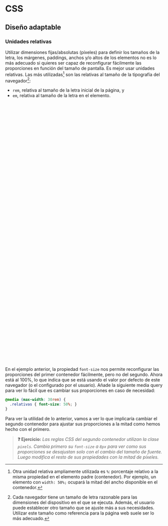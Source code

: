 # CSS
## Diseño adaptable

### Unidades relativas

Utilizar dimensiones fijas/absolutas (píxeles) para definir los tamaños de la letra, los márgenes, paddings, anchos y/o altos de los elementos no es lo más adecuado si quieres ser capaz de reconfigurar fácilmente las proporciones en función del tamaño de pantalla. Es mejor usar unidades relativas. Las más utilizadas[^1] son las relativas al tamaño de la tipografía del navegador[^2]: 

- `rem`, relativa al tamaño de la letra inicial de la página, y 
- `em`, relativa al tamaño de la letra en el elemento.

<div class="codepen" data-prefill data-height="450" data-default-tab="css,result" data-theme-id="light" data-editable="true" style="opacity:0">
  <pre data-lang="html">&lt;body>
&lt;section class="relativas">
  &lt;aside class="flota">&lt;/aside>
  &lt;p>Este contenedor está utilizando unidades &lt;strong>em&lt;/strong> para definir los tamaños de letras, márgenes, paddings, altos y anchos.&lt;/p>
  &lt;p>Si reconfiguramos el tamaño de la fuente, este contenedor modifica sus tamaños en la misma proporción. Cuando esta página se vea en pantallas o muy grandes o muy pequeñas, puede ser interesante cambiar esas proporciones para mejorar la legibilidad y el uso. Por ejemplo, aumentar el tamaño de un botón para que sea más fácil pulsarlo.&lt;/p>
&lt;/section>
&lt;section class="pixels">
  &lt;aside class="flota">&lt;/aside>
  &lt;p>Este contenedor está utilizando unidades de &lt;strong>píxeles&lt;/strong> para definir los tamaños de letras, márgenes, paddings, altos y anchos.&lt;/p>
  &lt;p>Si reconfiguramos el tamaño de la fuente, este contenedor permanece igual con las mismas dimensiones. Eso puede ser interesante cuando se diseña la página para una resolución fija. Pero si esta página se viera en una pantalla pequeña puede que los botones no sean lo suficientemente grandes para pulsarlos con facilidad.&lt;/p>
&lt;/section>
&lt;/body></pre>
  <pre data-lang="css">html {
  font-family: sans-serif;
  font-size: 100%;
}
.relativas .flota {
  float: left;
  width: 5em;
  height: 9em;
  background-color: green;
  margin-right: 1em;
  margin-bottom: 1em;
}
.relativas {
  width: 20em;
  border: 5px solid gray;
  padding: 1em;
  margin: 1em;
}
.relativas p {
  margin: 0 0 1em 0;
}
.pixels .flota {
  float: left;
  width: 80px;
  height: 144px;
  background-color: green;
  margin-right: 16px;
  margin-bottom: 16px;
}
.pixels {
  width: 320px;
  border: 5px solid gray;
  padding: 16px;
  margin: 16px;
}
.pixels p {
  margin: 0 0 16px 0;
  font-size: 16px;
}</pre></div>

En el ejemplo anterior, la propiedad `font-size` nos permite reconfigurar las proporciones del primer contenedor fácilmente, pero no del segundo. Ahora está al 100%, lo que indica que se está usando el valor por defecto de este navegador (o el configurado por el usuario). Añade la siguiente media query para ver lo fácil que es cambiar sus proporciones en caso de necesidad:

```css
@media (max-width: 30rem) {
  .relativas { font-size: 50%; }
}
```

Para ver la utilidad de lo anterior, vamos a ver lo que implicaría cambiar el segundo contenedor para ajustar sus proporciones a la mitad como hemos hecho con el primero.

> **❓ Ejercicio:** _Las reglas CSS del segundo contenedor utilizan la clase `pixels`. Cambia primero su `font-size` a `8px` para ver como sus proporciones se desajustan solo con el cambio del tamaño de fuente. Luego modifica el resto de sus propiedades con la mitad de píxeles._

[^1]: Otra unidad relativa ampliamente utilizada es `%`: porcentaje relativo a la misma propiedad en el elemento padre (contenedor). Por ejemplo, un elemento con `width: 50%;` ocupará la mitad del ancho disponible en el contenedor.

[^2]: Cada navegador tiene un tamaño de letra razonable para las dimensiones del dispositivo en el que se ejecuta. Además, el usuario puede establecer otro tamaño que se ajuste más a sus necesidades. Utilizar este tamaño como referencia para la página web suele ser lo más adecuado.
